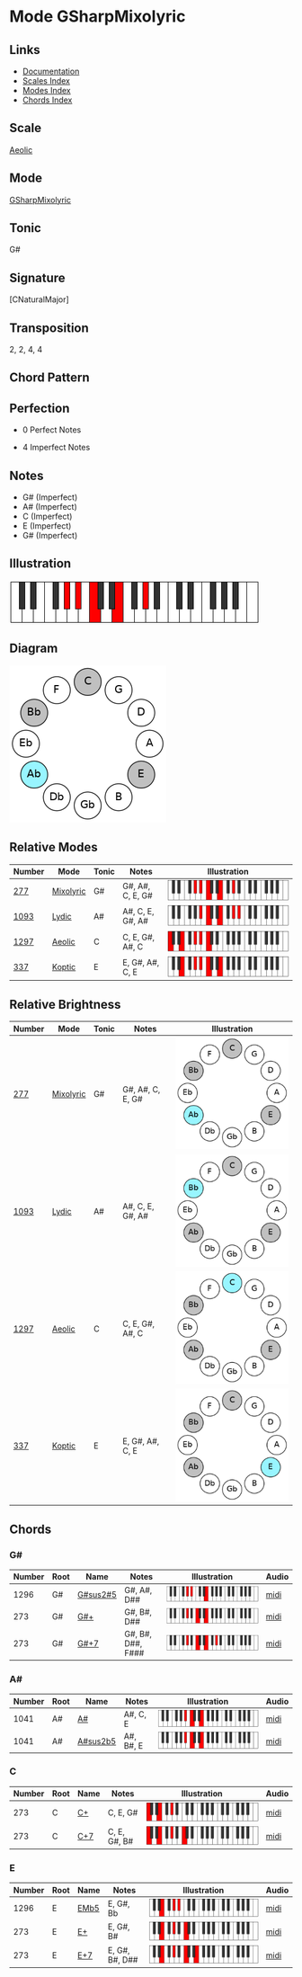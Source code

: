 # Mode GSharpMixolyric

## Links

- [Documentation](README.md)
- [Scales Index](Scales.md)
- [Modes Index](Modes.md)
- [Chords Index](Chords.md)

## Scale

[Aeolic](ScaleAeolic.md)

## Mode

[GSharpMixolyric](ModeGSharpMixolyric.md)

## Tonic

G#

## Signature

[CNaturalMajor]

## Transposition

2, 2, 4, 4

## Chord Pattern



## Perfection

 - 0 Perfect Notes

 - 4 Imperfect Notes

## Notes

- G# (Imperfect)
- A# (Imperfect)
- C (Imperfect)
- E (Imperfect)
- G# (Imperfect)

## Illustration

![GSharpMixolyric](ModeGSharpMixolyric.png)

## Diagram

![GSharpMixolyric](CircleModeGSharpMixolyric.png)

## Relative Modes

| Number | Mode | Tonic | Notes | Illustration |
|--------|------|-------|-------|--------------|
| [277](https://ianring.com/musictheory/scales/277) | [Mixolyric](ModeMixolyric.md) | G# | G#, A#, C, E, G# | ![GSharpMixolyric](ModeGSharpMixolyric.png) |
| [1093](https://ianring.com/musictheory/scales/1093) | [Lydic](ModeLydic.md) | A# | A#, C, E, G#, A# | ![ASharpLydic](ModeASharpLydic.png) |
| [1297](https://ianring.com/musictheory/scales/1297) | [Aeolic](ModeAeolic.md) | C | C, E, G#, A#, C | ![CNaturalAeolic](ModeCNaturalAeolic.png) |
| [337](https://ianring.com/musictheory/scales/337) | [Koptic](ModeKoptic.md) | E | E, G#, A#, C, E | ![ENaturalKoptic](ModeENaturalKoptic.png) |
## Relative Brightness

| Number | Mode | Tonic | Notes | Illustration |
|--------|------|-------|-------|--------------|
| [277](https://ianring.com/musictheory/scales/277) | [Mixolyric](ModeMixolyric.md) | G# | G#, A#, C, E, G# | ![GSharpMixolyric](CircleModeGSharpMixolyric.png) |
| [1093](https://ianring.com/musictheory/scales/1093) | [Lydic](ModeLydic.md) | A# | A#, C, E, G#, A# | ![ASharpLydic](CircleModeASharpLydic.png) |
| [1297](https://ianring.com/musictheory/scales/1297) | [Aeolic](ModeAeolic.md) | C | C, E, G#, A#, C | ![CNaturalAeolic](CircleModeCNaturalAeolic.png) |
| [337](https://ianring.com/musictheory/scales/337) | [Koptic](ModeKoptic.md) | E | E, G#, A#, C, E | ![ENaturalKoptic](CircleModeENaturalKoptic.png) |

## Chords

### G#

| Number | Root | Name | Notes | Illustration | Audio |
|--------|------|------|-------|--------------|-------|
| 1296 | G# | [G#sus2#5](ChordGSharpSuspendedSecondSharpFifth.md) | G#, A#, D## | ![G#sus2#5](ChordGSharpSuspendedSecondSharpFifthRootPosition.png) | [midi](ChordGSharpSuspendedSecondSharpFifthRootPosition.mid) |
| 273 | G# | [G#+](ChordGSharpAugmented.md) | G#, B#, D## | ![G#+](ChordGSharpAugmentedRootPosition.png) | [midi](ChordGSharpAugmentedRootPosition.mid) |
| 273 | G# | [G#+7](ChordGSharpAugmentedAugmentedSeventh.md) | G#, B#, D##, F### | ![G#+7](ChordGSharpAugmentedAugmentedSeventhRootPosition.png) | [midi](ChordGSharpAugmentedAugmentedSeventhRootPosition.mid) |

### A#

| Number | Root | Name | Notes | Illustration | Audio |
|--------|------|------|-------|--------------|-------|
| 1041 | A# | [A#](ChordASharpDiminishedFlatThird.md) | A#, C, E | ![A#](ChordASharpDiminishedFlatThirdRootPosition.png) | [midi](ChordASharpDiminishedFlatThirdRootPosition.mid) |
| 1041 | A# | [A#sus2b5](ChordASharpSuspendedSecondFlatFifth.md) | A#, B#, E | ![A#sus2b5](ChordASharpSuspendedSecondFlatFifthRootPosition.png) | [midi](ChordASharpSuspendedSecondFlatFifthRootPosition.mid) |

### C

| Number | Root | Name | Notes | Illustration | Audio |
|--------|------|------|-------|--------------|-------|
| 273 | C | [C+](ChordCNaturalAugmented.md) | C, E, G# | ![C+](ChordCNaturalAugmentedRootPosition.png) | [midi](ChordCNaturalAugmentedRootPosition.mid) |
| 273 | C | [C+7](ChordCNaturalAugmentedAugmentedSeventh.md) | C, E, G#, B# | ![C+7](ChordCNaturalAugmentedAugmentedSeventhRootPosition.png) | [midi](ChordCNaturalAugmentedAugmentedSeventhRootPosition.mid) |

### E

| Number | Root | Name | Notes | Illustration | Audio |
|--------|------|------|-------|--------------|-------|
| 1296 | E | [EMb5](ChordENaturalMajorFlatFifth.md) | E, G#, Bb | ![EMb5](ChordENaturalMajorFlatFifthRootPosition.png) | [midi](ChordENaturalMajorFlatFifthRootPosition.mid) |
| 273 | E | [E+](ChordENaturalAugmented.md) | E, G#, B# | ![E+](ChordENaturalAugmentedRootPosition.png) | [midi](ChordENaturalAugmentedRootPosition.mid) |
| 273 | E | [E+7](ChordENaturalAugmentedAugmentedSeventh.md) | E, G#, B#, D## | ![E+7](ChordENaturalAugmentedAugmentedSeventhRootPosition.png) | [midi](ChordENaturalAugmentedAugmentedSeventhRootPosition.mid) |

